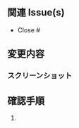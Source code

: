 ## 関連 Issue(s)

<!--
`Close #123` のように記載することで、merge と同時に対応する Issue を自動で close できます。

複数の Issue に関連する場合は、箇条書きえ列挙してください。
-->

- Close #

## 変更内容

<!--
この Pull Request の目的や変更内容を簡潔に説明してください。
-->

### スクリーンショット

<!--
必要に応じて、変更内容を示すスクリーンショットも添付してください。

UIを変更する（見た目が変わる）場合は、必ず追加してください。
-->

## 確認手順

<!--
変更内容が正しく動作することを確認するための手順を番号付きの箇条書きで記載してください。
-->

1.
